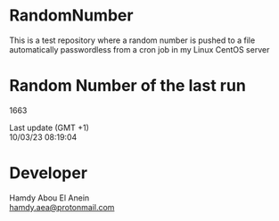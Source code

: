 # RandomNumber    
This is a test repository where a random number is pushed to a file automatically passwordless from a cron job in my Linux CentOS server    
# Random Number of the last run   
1663
      
Last update (GMT +1)    
10/03/23 08:19:04
# Developer    
Hamdy Abou El Anein   
hamdy.aea@protonmail.com
